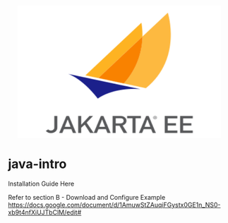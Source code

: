 
<p align="center">
  <img width="460" height="300" src="/pic/JEE.jpg">
</p>

# java-intro

Installation Guide Here

Refer to section B - Download and Configure Example
https://docs.google.com/document/d/1AmuwStZAuqiFGystx0GE1n_NS0-xb9t4nfXiUJTbClM/edit#
